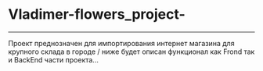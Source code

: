 # Vladimer-flowers_project-
____________________________
Проект преднозначен для импортирования интернет магазина для крупного склада в городе / ниже будет описан функционал как Frond  так и BackEnd части проекта... 
